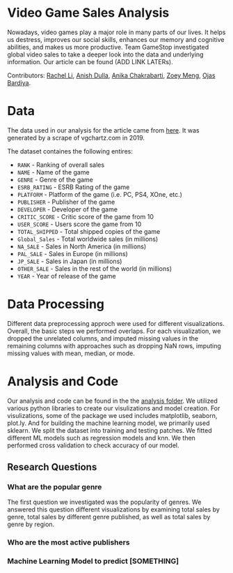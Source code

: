 # Video Game Sales Analysis

Nowadays, video games play a major role in many parts of our lives. It helps us destress, improves our social skills, enhances our memory and cognitive abilities, and makes us more productive. Team GameStop investigated global video sales to take a deeper look into the data and underlying information. Our article can be found (ADD LINK LATERs). 

Contributors: [Rachel Li](https://github.com/rachelli99), [Anish Dulla](https://github.com/AnishDulla), [Anika Chakrabarti](https://github.com/anika-chak), [Zoey Meng](https://github.com/zoeymengg), [Ojas Bardiya](https://github.com/Ojasbardiya11).

# Data
The data used in our analysis for the article came from [here](https://www.kaggle.com/ashaheedq/video-games-sales-2019). It was generated by a scrape of vgchartz.com in 2019. 

The dataset containes the following entires:
* `RANK` - Ranking of overall sales
* `NAME` - Name of the game
* `GENRE` - Genre of the game
* `ESRB_RATING` - ESRB Rating of the game
* `PLATFORM` - Platform of the game (i.e. PC, PS4, XOne, etc.)
* `PUBLISHER` - Publisher of the game
* `DEVELOPER` - Developer of the game
* `CRITIC_SCORE` - Critic score of the game from 10
* `USER_SCORE` - Users score the game from 10
* `TOTAL_SHIPPED` - Total shipped copies of the game
* `Global_Sales` - Total worldwide sales (in millions)
* `NA_SALE` - Sales in North America (in millions)
* `PAL_SALE` - Sales in Europe (in millions)
* `JP_SALE` - Sales in Japan (in millions)
* `OTHER_SALE` - Sales in the rest of the world (in millions)
* `YEAR` - Year of release of the game


# Data Processing
Different data preprocessing approch were used for different visualizations. Overall, the basic steps we performed overlaps. For each visualization, we dropped the unrelated columns, and imputed missing values in the remaining columns with approaches such as dropping NaN rows, imputing missing values with mean, median, or mode. 

# Analysis and Code
Our analysis and code can be found in the the [analysis folder](https://github.com/datares/gamestop/tree/main/Analysis). We utilized various python libraries to create our visulizations and model creation. For visulizations, some of the package we used includes matplotlib, seaborn, plot.ly. And for building the machine learning model, we primarily used sklearn. We split the dataset into training and testing patches. We fitted different ML models such as regression models and knn. We then performed cross validation to check accuracy of our model. 

## Research Questions
### What are the popular genre
The first question we investigated was the popularity of genres. We answered this question different visualizations by examining total sales by genre, total sales by different genre published, as well as total sales by genre by region. 

### Who are the most active publishers
### Machine Learning Model to predict [SOMETHING] 



